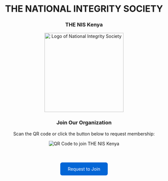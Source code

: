 <div align="center">

# THE NATIONAL INTEGRITY SOCIETY

### THE NIS Kenya

<img src="https://democracyinafrica.org/wp-content/uploads/2024/07/Designer.jpeg" alt="Logo of National Integrity Society" width="250"/>

### Join Our Organization

Scan the QR code or click the button below to request membership:

<div id="qrcode">
    <img src="https://api.qrserver.com/v1/create-qr-code/?size=200x200&data=https://the-nis-kenya.github.io/.github/profile/index.html" alt="QR Code to join THE NIS Kenya"/>
</div>

<br>

<a href="https://the-nis-kenya.github.io/.github/profile/index.html" style="background-color: #0366d6; color: white; padding: 12px 24px; text-decoration: none; border-radius: 6px; display: inline-block; margin-top: 20px;">Request to Join</a>

</div>
